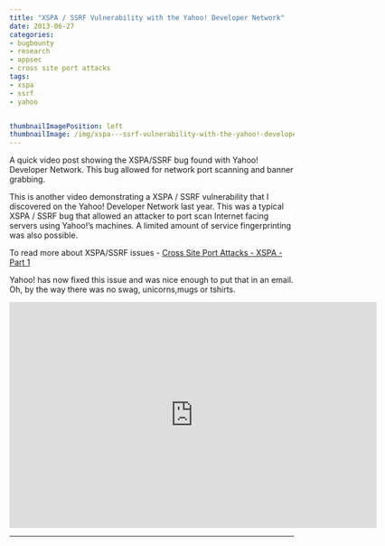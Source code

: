 ```yaml
---
title: "XSPA / SSRF Vulnerability with the Yahoo! Developer Network"
date: 2013-06-27
categories:
- bugbounty
- research
- appsec
- cross site port attacks
tags:
- xspa
- ssrf
- yahoo


thumbnailImagePosition: left
thumbnailImage: /img/xspa---ssrf-vulnerability-with-the-yahoo!-developer-network/1.png
---
```


A quick video post showing the XSPA/SSRF bug found with Yahoo! Developer Network. This bug allowed for network port scanning and banner grabbing.

<!--more-->

This is another video demonstrating a XSPA / SSRF vulnerability that I discovered on the Yahoo! Developer Network last year. This was a typical XSPA / SSRF bug that allowed an attacker to port scan Internet facing servers using Yahoo!’s machines. A limited amount of service fingerprinting was also possible.

To read more about XSPA/SSRF issues - [Cross Site Port Attacks - XSPA - Part 1](/2012/11/cross-site-port-attacks-xspa-part-1/)

Yahoo! has now fixed this issue and was nice enough to put that in an email. Oh, by the way there was no swag, unicorns,mugs or tshirts.

<iframe width="650" height="400" src="https://www.youtube.com/embed/sERYfrqio5s" frameborder="0" allow="accelerometer; autoplay; encrypted-media; gyroscope; picture-in-picture" allowfullscreen></iframe>

---